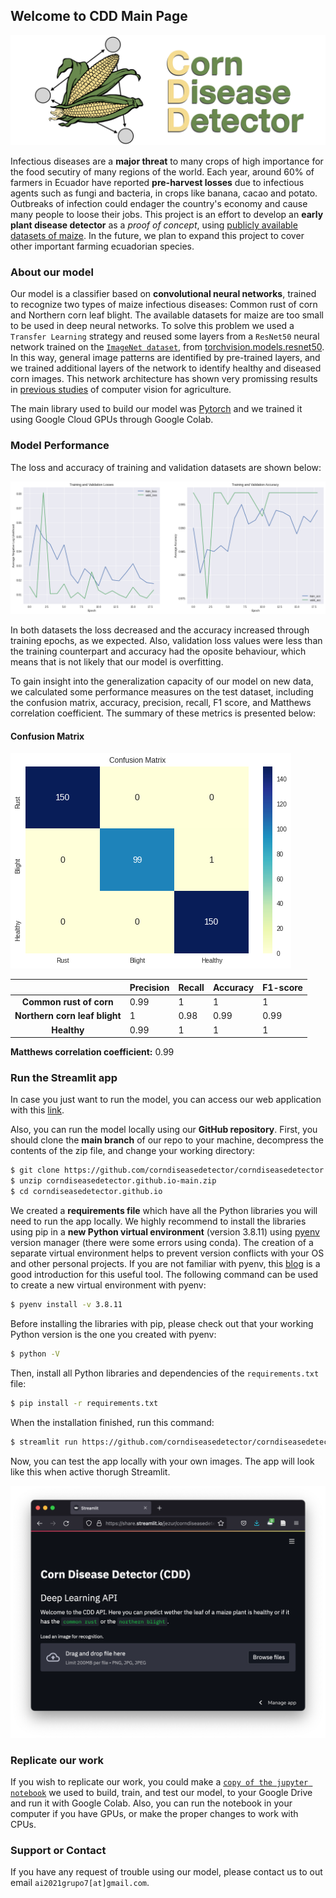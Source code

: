 ## Welcome to CDD Main Page

![CDD](./img/img.001.png)

Infectious diseases are a **major threat** to many crops of high importance for the food secutiry of many regions of the world. Each year, around 60% of farmers in Ecuador have reported **pre-harvest losses** due to infectious agents such as fungi and bacteria, in crops like banana, cacao and potato. Outbreaks of infection could endager the country's economy and cause many people to loose their jobs. This project is an effort to develop an **early plant disease detector** as a *proof of concept*, using [publicly available datasets of maize](https://data.mendeley.com/datasets/tywbtsjrjv/1). In the future, we plan to expand this project to cover other important farming ecuadorian species. 

### About our model

Our model is a classifier based on **convolutional neural networks**, trained to recognize two types of maize infectious diseases: Common rust of corn and Northern corn leaf blight. The available datasets for maize are too small to be used in deep neural networks. To solve this problem we used a `Transfer Learning` strategy and reused some layers from a `ResNet50` neural network trained on the [`ImageNet dataset`](https://www.image-net.org/), from [torchvision.models.resnet50](https://pytorch.org/vision/stable/_modules/torchvision/models/resnet.html). In this way, general image patterns are identified by pre-trained layers, and we trained additional layers of the network to identify healthy and diseased corn images. This network architecture has shown very promissing results in [previous studies](https://plantmethods.biomedcentral.com/articles/10.1186/s13007-019-0475-z) of computer vision for agriculture. 

The main library used to build our model was [Pytorch](https://pytorch.org/) and we trained it using Google Cloud GPUs through Google Colab.  

### Model Performance

The loss and accuracy of training and validation datasets are shown below:

![Loss_accuracy](./img/loss_accuracy.png)

In both datasets the loss decreased and the accuracy increased through training epochs, as we expected. Also, validation loss values were less than the training counterpart and accuracy had the oposite behaviour, which means that is not likely that our model is overfitting. 

To gain insight into the generalization capacity of our model on new data, we calculated some performance measures on the test dataset, including the confusion matrix, accuracy, precision, recall, F1 score, and Matthews correlation coefficient. The summary of these metrics is presented below: 

#### Confusion Matrix

![Confusion_matrix](./img/confusion_matrix.png)


|   |Precision|Recall|Accuracy|F1-score|
|:-:|---|---|---|---|
|**Common rust of corn**|0.99|1|1|1|
|**Northern corn leaf blight**|1|0.98|0.99|0.99|
|**Healthy**|0.99|1|1|1|


**Matthews correlation coefficient:** 0.99

### Run the Streamlit app
In case you just want to run the model, you can access our web application with this [link](https://share.streamlit.io/jezur/corndiseasedetector.github.io/main/webapp.py). 

Also, you can run the model locally using our **GitHub repository**. First, you should clone the **main branch** of our repo to your machine, decompress the contents of the zip file, and change your working directory:

```bash
$ git clone https://github.com/corndiseasedetector/corndiseasedetector.github.io
$ unzip corndiseasedetector.github.io-main.zip
$ cd corndiseasedetector.github.io
```

We created a **requirements file** which have all the Python libraries you will need to run the app locally. We highly recommend to install the libraries using pip in a **new Python virtual environment** (version 3.8.11) using [pyenv](https://github.com/pyenv/pyenv) version manager (there were some errors using conda). The creation of a separate virtual environment helps to prevent version conflicts with your OS and other personal projects. If you are not familiar with pyenv, this [blog](https://realpython.com/intro-to-pyenv/) is a good introduction for this useful tool. The following command can be used to create a new virtual environment with pyenv: 

```bash
$ pyenv install -v 3.8.11
```

Before installing the libraries with pip, please check out that your working Python version is the one you created with pyenv: 

```bash
$ python -V
```

Then, install all Python libraries and dependencies of the `requirements.txt` file: 

```bash
$ pip install -r requirements.txt
```

When the installation finished, run this command: 

```bash
$ streamlit run https://github.com/corndiseasedetector/corndiseasedetector.github.io/blob/main/webapp.py
```

Now, you can test the app locally with your own images. The app will look like this when active thorugh Streamlit.

![CDD](./img/strlt.png)


### Replicate our work

If you wish to replicate our work, you could make a [`copy of the jupyter notebook`](https://drive.google.com/file/d/1IJNLBUoJIQpNhsha8eOib3POjOzjsd1M/view?usp=sharing) we used to build, train, and test our model, to your Google Drive and run it with Google Colab. Also, you can run the notebook in your computer if you have GPUs, or make the proper changes to work with CPUs. 

### Support or Contact

If you have any request of trouble using our model, please contact us to out email `ai2021grupo7[at]gmail.com`.
